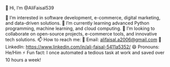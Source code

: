 👋 Hi, I’m @AliFaisal539

👀 I’m interested in software development, e-commerce, digital marketing, and data-driven solutions.
🌱 I’m currently learning advanced Python programming, machine learning, and cloud computing.
💞️ I’m looking to collaborate on open-source projects, e-commerce tools, and innovative tech solutions.
📫 How to reach me:
📧 Email: alifaisal.a2006@gmail.com
💼 LinkedIn: https://www.linkedin.com/in/ali-faisal-5411a5352/
😄 Pronouns: He/Him
⚡ Fun fact: I once automated a tedious task at work and saved over 10 hours a week!

<!---
AliFaisal539/AliFaisal539 is a ✨ special ✨ repository because its `README.md` (this file) appears on your GitHub profile.
You can click the Preview link to take a look at your changes.
--->
